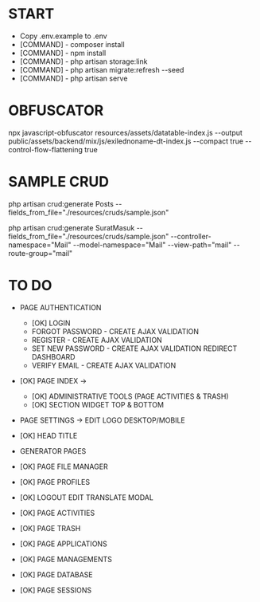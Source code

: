 # START
- Copy .env.example to .env
- [COMMAND] - composer install
- [COMMAND] - npm install
- [COMMAND] - php artisan storage:link
- [COMMAND] - php artisan migrate:refresh --seed
- [COMMAND] - php artisan serve

# OBFUSCATOR
npx javascript-obfuscator resources/assets/datatable-index.js --output public/assets/backend/mix/js/exilednoname-dt-index.js --compact true --control-flow-flattening true

# SAMPLE CRUD
php artisan crud:generate Posts --fields_from_file="./resources/cruds/sample.json"

php artisan crud:generate SuratMasuk --fields_from_file="./resources/cruds/sample.json" --controller-namespace="Mail" --model-namespace="Mail" --view-path="mail" --route-group="mail"

# TO DO
- PAGE AUTHENTICATION
    - [OK] LOGIN
    - FORGOT PASSWORD - CREATE AJAX VALIDATION
    - REGISTER - CREATE AJAX VALIDATION
    - SET NEW PASSWORD - CREATE AJAX VALIDATION REDIRECT DASHBOARD
    - VERIFY EMAIL - CREATE AJAX VALIDATION

- [OK] PAGE INDEX ->
    - [OK] ADMINISTRATIVE TOOLS (PAGE ACTIVITIES & TRASH)
    - [OK] SECTION WIDGET TOP & BOTTOM
    
- PAGE SETTINGS -> EDIT LOGO DESKTOP/MOBILE
- [OK] HEAD TITLE
- GENERATOR PAGES

- [OK] PAGE FILE MANAGER
- [OK] PAGE PROFILES
- [OK] LOGOUT EDIT TRANSLATE MODAL

- [OK] PAGE ACTIVITIES
- [OK] PAGE TRASH

- [OK] PAGE APPLICATIONS
- [OK] PAGE MANAGEMENTS
- [OK] PAGE DATABASE
- [OK] PAGE SESSIONS
